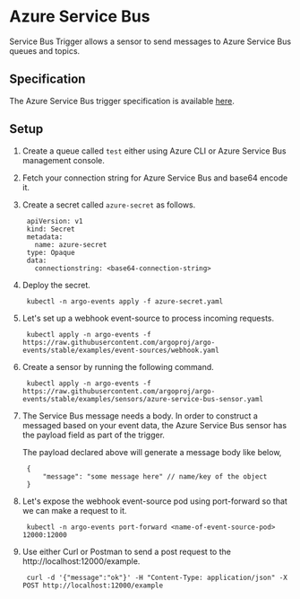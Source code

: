 # Azure Service Bus

Service Bus Trigger allows a sensor to send messages to Azure Service Bus queues and topics.

## Specification

The Azure Service Bus trigger specification is available [here](https://github.com/argoproj/argo-events/blob/master/api/sensor.md#azureservicebustrigger).

## Setup

1. Create a queue called `test` either using Azure CLI or Azure Service Bus management console.

1. Fetch your connection string for Azure Service Bus and base64 encode it.

1. Create a secret called `azure-secret` as follows.

        apiVersion: v1
        kind: Secret
        metadata:
          name: azure-secret
        type: Opaque
        data:
          connectionstring: <base64-connection-string>

1. Deploy the secret.

        kubectl -n argo-events apply -f azure-secret.yaml

1. Let's set up a webhook event-source to process incoming requests.

        kubectl apply -n argo-events -f https://raw.githubusercontent.com/argoproj/argo-events/stable/examples/event-sources/webhook.yaml

1. Create a sensor by running the following command.

        kubectl apply -n argo-events -f https://raw.githubusercontent.com/argoproj/argo-events/stable/examples/sensors/azure-service-bus-sensor.yaml

1. The Service Bus message needs a body. In order to construct a messaged based on your event data, the Azure Service Bus sensor has the payload field as part of the trigger.

    The payload declared above will generate a message body like below,

        {
            "message": "some message here" // name/key of the object
        }

1. Let's expose the webhook event-source pod using port-forward so that we can make a request to it.

        kubectl -n argo-events port-forward <name-of-event-source-pod> 12000:12000

1. Use either Curl or Postman to send a post request to the http://localhost:12000/example.

        curl -d '{"message":"ok"}' -H "Content-Type: application/json" -X POST http://localhost:12000/example
